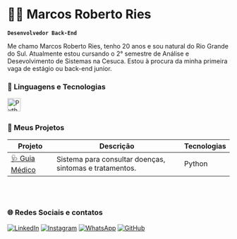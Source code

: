 # 👨‍💻 Marcos Roberto Ries

**`Desenvolvedor Back-End`**

Me chamo Marcos Roberto Ries, tenho 20 anos e sou natural do Rio Grande do Sul.
Atualmente estou cursando o 2° semestre de Análise e Desevolvimento de Sistemas
na Cesuca. Estou à procura da minha primeira vaga de estágio ou back-end junior.

### 🤖 Linguagens e Tecnologias

<img
    align = "left"
    alt = "Python"
    title = "Python"
    width = "30px"
    style = "padding-right: 10px;"  
    src="https://cdn.jsdelivr.net/gh/devicons/devicon@latest/icons/python/python-original.svg"
/>
<br><br>

### 💼 Meus Projetos

| Projeto | Descrição | Tecnologias |
|--------|-----------|-------------|
| [🩺 Guia Médico](https://github.com/MarcosRies/guiamedico) | Sistema para consultar doenças, sintomas e tratamentos. | Python |
<br><br>

### 🌐 Redes Sociais e contatos

[![LinkedIn](https://img.shields.io/badge/LinkedIn-0077B5?style=for-the-badge&logo=linkedin&logoColor=white)](https://www.linkedin.com/in/riesmarcos/)
[![Instagram](https://img.shields.io/badge/Instagram-E4405F?style=for-the-badge&logo=instagram&logoColor=white)](https://www.instagram.com/riesmarcos)
[![WhatsApp](https://img.shields.io/badge/WhatsApp-25D366?style=for-the-badge&logo=whatsapp&logoColor=white)](https://wa.me/5551998144336)
[![GitHub](https://img.shields.io/badge/GitHub-000?style=for-the-badge&logo=github&logoColor=white)](https://github.com/MarcosRies)
